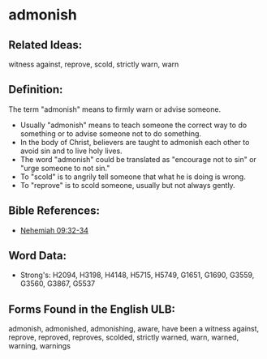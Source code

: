 # admonish

## Related Ideas:

witness against, reprove, scold, strictly warn, warn

## Definition:

The term "admonish" means to firmly warn or advise someone.

* Usually "admonish" means to teach someone the correct way to do something or to advise someone not to do something.
* In the body of Christ, believers are taught to admonish each other to avoid sin and to live holy lives.
* The word "admonish" could be translated as "encourage not to sin" or "urge someone to not sin."
* To "scold" is to angrily tell someone that what he is doing is wrong.
* To "reprove" is to scold someone, usually but not always gently.

## Bible References:

* [Nehemiah 09:32-34](rc://en/tn/help/neh/09/32)

## Word Data:

* Strong's: H2094, H3198, H4148, H5715, H5749, G1651, G1690, G3559, G3560, G3867, G5537

## Forms Found in the English ULB:

admonish, admonished, admonishing, aware, have been a witness against, reprove, reproved, reproves, scolded, strictly warned, warn, warned, warning, warnings
